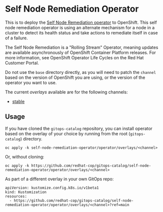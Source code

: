 # Self Node Remediation Operator

This is to deploy the [Self Node Remediation operator](https://docs.redhat.com/en/documentation/workload_availability_for_red_hat_openshift/25.4/html/remediation_fencing_and_maintenance/self-node-remediation-operator-remediate-nodes) to OpenShift. This self node remediation operator is using an alternate mechanism for a node in a cluster to detect its health status and take actions to remediate itself in case of a failure.

The Self Node Remediation is a "Rolling Stream" Operator, meaning updates are available asynchronously of OpenShift Container Platform releases. For more information, see OpenShift Operator Life Cycles on the Red Hat Customer Portal.

Do not use the `base` directory directly, as you will need to patch the `channel` based on the version of OpenShift you are using, or the version of the operator you want to use.

The current *overlays* available are for the following channels:

* [stable](operator/overlays/stable)

## Usage

If you have cloned the `gitops-catalog` repository, you can install operator based on the overlay of your choice by running from the root (`gitops-catalog`) directory.

```
oc apply -k self-node-remediation-operator/operator/overlays/<channel>
```

Or, without cloning:

```
oc apply -k https://github.com/redhat-cop/gitops-catalog/self-node-remediation-operator/operator/overlays/<channel>
```

As part of a different overlay in your own GitOps repo:

```
apiVersion: kustomize.config.k8s.io/v1beta1
kind: Kustomization
resources:
  - https://github.com/redhat-cop/gitops-catalog/self-node-remediation-operator/operator/overlays/<channel>?ref=main
```
